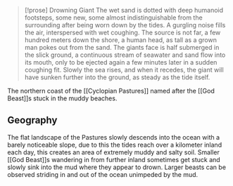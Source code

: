 
> [!prose] Drowning Giant
> The wet sand is dotted with deep humanoid footsteps, some new, some almost indistinguishable from the surrounding after being worn down by the tides. A gurgling noise fills the air, interspersed with wet coughing. The source is not far, a few hundred meters down the shore, a human head, as tall as a grown man pokes out from the sand. The giants face is half submerged in the slick ground, a continuous stream of seawater and sand flow into its mouth, only to be ejected again a few minutes later in a sudden coughing fit. Slowly the sea rises, and when it recedes, the giant will have sunken further into the ground, as steady as the tide itself.


The northern coast of the [[Cyclopian Pastures]] named after the [[God Beast]]s stuck in the muddy beaches.

## Geography
The flat landscape of the Pastures slowly descends into the ocean with a barely noticeable slope, due to this the tides reach over a kilometer inland each day, this creates an area of extremely muddy and salty soil.
Smaller [[God Beast]]s wandering in from further inland sometimes get stuck and slowly sink into the mud where they appear to drown. Larger beasts can be observed striding in and out of the ocean unimpeded by the mud.